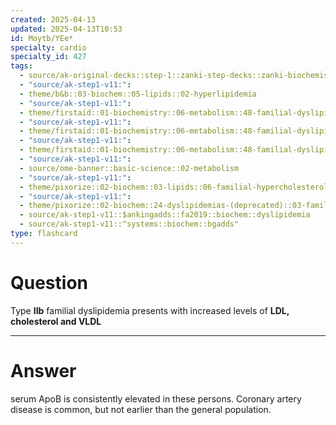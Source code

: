 ```yaml
---
created: 2025-04-13
updated: 2025-04-13T10:53
id: Moytb/YEe*
specialty: cardio
specialty_id: 427
tags:
  - source/ak-original-decks::step-1::zanki-step-decks::zanki-biochemistry::metabolism
  - "source/ak-step1-v11:": 
  - theme/b&b::03-biochem::05-lipids::02-hyperlipidemia
  - "source/ak-step1-v11:": 
  - theme/firstaid::01-biochemistry::06-metabolism::48-familial-dyslipidemias
  - "source/ak-step1-v11:": 
  - theme/firstaid::01-biochemistry::06-metabolism::48-familial-dyslipidemias::type-2-hypercholesterolemia
  - "source/ak-step1-v11:": 
  - theme/firstaid::01-biochemistry::06-metabolism::48-familial-dyslipidemias::type-2-hypercholesterolemia::type-2b
  - "source/ak-step1-v11:": 
  - source/ome-banner::basic-science::02-metabolism
  - "source/ak-step1-v11:": 
  - theme/pixorize::02-biochem::03-lipids::06-familial-hypercholesterolemia
  - "source/ak-step1-v11:": 
  - theme/pixorize::02-biochem::24-dyslipidemias-(deprecated)::03-familial-hypercholesterolemia
  - source/ak-step1-v11::$ankingadds::fa2019::biochem::dyslipidemia
  - source/ak-step1-v11::^systems::biochem::bgadds"
type: flashcard
---
```


# Question
Type **IIb** familial dyslipidemia presents with increased levels of **LDL, cholesterol and VLDL**

---

# Answer
serum ApoB is consistently elevated in these persons. Coronary artery disease is common, but not earlier than the general population.